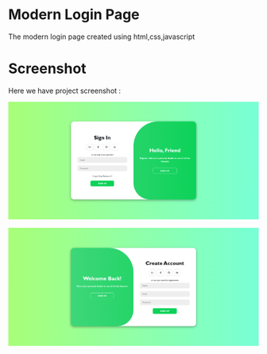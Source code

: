 # Modern Login Page

The modern login page created using html,css,javascript

# Screenshot

Here we have project screenshot :

![screenshot](Page-1.png)

![screenshot](Page-2.png)
